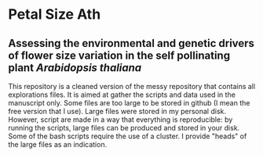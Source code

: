 # Petal Size Ath
## Assessing the environmental and genetic drivers of flower size variation in the self pollinating plant <i>Arabidopsis thaliana</i>
This repository is a cleaned version of the messy repository that contains all explorations files. It is aimed at gather the scripts and data used in the manuscript only. Some files are too large to be stored in github (I mean the free version that I use). Large files were stored in my personal disk. However, script are made in a way that everything is reproducible: by running the scripts, large files can be produced and stored in your disk. Some of the bash scripts require the use of a cluster. I provide "heads" of the large files as an indication.
